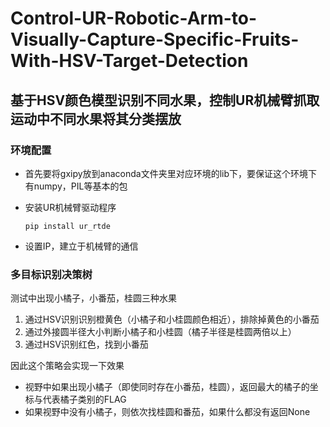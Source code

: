 # Control-UR-Robotic-Arm-to-Visually-Capture-Specific-Fruits-With-HSV-Target-Detection
## 基于HSV颜色模型识别不同水果，控制UR机械臂抓取运动中不同水果将其分类摆放

### 环境配置

- 首先要将gxipy放到anaconda文件夹里对应环境的lib下，要保证这个环境下有numpy，PIL等基本的包

- 安装UR机械臂驱动程序

  ```
  pip install ur_rtde
  ```

- 设置IP，建立于机械臂的通信

### 多目标识别决策树

测试中出现小橘子，小番茄，桂圆三种水果

1. 通过HSV识别识别橙黄色（小橘子和小桂圆颜色相近），排除掉黄色的小番茄
2. 通过外接圆半径大小判断小橘子和小桂圆（橘子半径是桂圆两倍以上）
3. 通过HSV识别红色，找到小番茄

因此这个策略会实现一下效果

- 视野中如果出现小橘子（即使同时存在小番茄，桂圆），返回最大的橘子的坐标与代表橘子类别的FLAG
- 如果视野中没有小橘子，则依次找桂圆和番茄，如果什么都没有返回None
